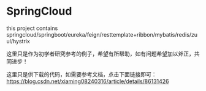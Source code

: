 # SpringCloud

this project contains springcloud/springboot/eureka/feign/resttemplate+ribbon/mybatis/redis/zuul/hystrix

这里只是作为初学者研究参考的例子，希望有所帮助，如有问题希望加以斧正，共同进步！

这里只是供下载的代码，如需要参考文档，点击下面链接即可：
https://blog.csdn.net/xiaming08240316/article/details/86131426

